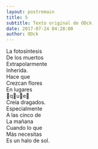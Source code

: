 ```yaml
---
layout: postremain
title: 5
subtitle: Texto original de ODck
date: 2017-07-24 04:28:00
author: ODck
---
```


La fotosíntesis  
De los muertos  
Extrapolarmente  
Inherida.  
Hace que  
Crezcan flores  
En lugares  
🌷q🌷u🌷e🌷  
Creía dragados.  
Especialmente  
A las cinco de  
La mañana  
Cuando lo que  
Más necesitas  
Es un halo de sol.  